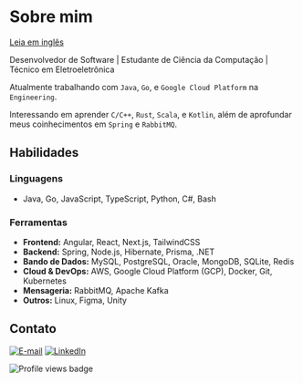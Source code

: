# Sobre mim

[Leia  em inglês](README.md)

Desenvolvedor de Software | Estudante de Ciência da Computação | Técnico em Eletroeletrônica

Atualmente trabalhando com `Java`, `Go`, e `Google Cloud Platform` na `Engineering`.

Interessando em aprender `C/C++`, `Rust`, `Scala`, e `Kotlin`, além de aprofundar
meus coinhecimentos em `Spring` e `RabbitMQ`.

## Habilidades

### Linguagens

- Java, Go, JavaScript, TypeScript, Python, C#, Bash

### Ferramentas

- **Frontend:** Angular, React, Next.js, TailwindCSS
- **Backend:** Spring, Node.js, Hibernate, Prisma, .NET
- **Bando de Dados:** MySQL, PostgreSQL, Oracle, MongoDB, SQLite, Redis
- **Cloud & DevOps:** AWS, Google Cloud Platform (GCP), Docker, Git, Kubernetes
- **Mensageria:** RabbitMQ, Apache Kafka
- **Outros:** Linux, Figma, Unity

## Contato

[![E-mail](https://custom-icon-badges.demolab.com/badge/-Email-4f4f4f?style=for-the-badge&logo=mail&logoColor=white)](mailto:raniery2003@hotmail.com)
[![LinkedIn](https://custom-icon-badges.demolab.com/badge/-LinkedIn-0A66C2?style=for-the-badge&logo=linkedin-app-white-icon)](https://www.linkedin.com/in/ranierygoulart/?locale=pt_BR)

![Profile views badge](https://komarev.com/ghpvc/?username=ranieeery&color=blue)
